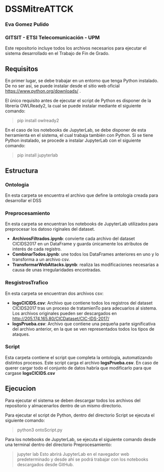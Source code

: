 # DSSMitreATTCK

### Eva Gomez Pulido

### GITSIT - ETSI Telecomunicación - UPM

Este repositorio incluye todos los archivos necesarios para ejecutar el sistema desarrollado en el Trabajo de Fin de Grado.

## Requisitos
En primer lugar, se debe trabajar en un entorno que tenga Python instalado. De no ser así, se puede instalar desde el sitio web oficial https://www.python.org/downloads/ .

El único requisito antes de ejecutar el script de Python es disponer de la librería OWLReady2, la cual se puede instalar mediante el siguiente comando:
> pip install owlready2

En el caso de los notebooks de JupyterLab, se debe disponer de esta herramienta en el sistema, el cual trabaja también con Python. Si se tiene Python instalado, se procede a instalar JupyterLab con el siguiente comando:
> pip install jupyterlab



## Estructura

### Ontologia
En esta carpeta se encuentra el archivo que define la ontología creada para desarrollar el DSS

### Preprocesamiento
En esta carpeta se encuentran los notebooks de JupyterLab utilizados para preprocesar los datoso riginales del dataset.
- **ArchivosFiltrados.ipynb**: convierte cada archivo del dataset CICIDS2017 en un DataFrame y guarda únicamente los atributos de interés de cada registro.
- **CombinarTodos.ipynb**: une todos los DataFrames anteriores en uno y lo transforma a un archivo csv.
- **TransformarWebAttacks.ipynb**: realiza las modificaciones necesarias a causa de unas irregularidades encontradas.

### ResgistrosTrafico
En esta carpeta se encuentran dos archivos csv:
- **logsCICIDS.csv**: Archivo que contiene todos los registros del dataset CICIDS2017 tras un proceso de tratamienTo para adecuarlos al sistema. Los archivos originales pueden ser descargados en http://205.174.165.80/CICDataset/CIC-IDS-2017/ 
- **logsPrueba.csv**: Archivo que contiene una pequeña parte significativa del archivo anterior, en la que se ven representados todos los tipos de ataques.

### Script
Esta carpeta contiene el script que completa la ontología, automatizando distintos procesos.
Este script carga el archivo **logsPrueba.csv**. En caso de querer cargar todo el conjunto de datos habría que modificarlo para que cargase **logsCICIDS.csv**

## Ejecucion
Para ejecutar el sistema se deben descargar todos los archivos del repositorio y almacenarlos dentro de un mismo directorio.

Para ejecutar el script de Python, dentro del directorio Script se ejecuta el siguiente comando:
> python3 ontoScript.py

Para los notebooks de JupyterLab, se ejecuta el siguiente comando desde una terminal dentro del directorio Preprocesamiento:
> jupyter lab
Esto abrirá JupyterLab en el navegador web predeterminado y desde ahí se podrá trabajar con los notebooks descargados desde GitHub. 









